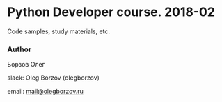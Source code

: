 # Python Developer course. 2018-02
Code samples, study materials, etc.

### Author
Борзов Олег

slack: Oleg Borzov (olegborzov)

email: mail@olegborzov.ru

